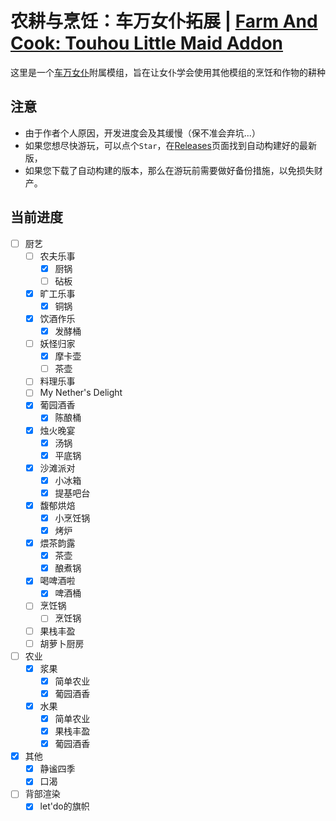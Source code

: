 # 农耕与烹饪：车万女仆拓展 | [Farm And Cook: Touhou Little Maid Addon](./readme.md)
 这里是一个[车万女仆](https://github.com/TartaricAcid/TouhouLittleMaid)附属模组，旨在让女仆学会使用其他模组的烹饪和作物的耕种

## 注意
  - 由于作者个人原因，开发进度会及其缓慢（保不准会弃坑...）
  - 如果您想尽快游玩，可以点个`Star`，在[Releases](https://github.com/Wall-ev/TouhouLittleMaidAddon/releases)页面找到自动构建好的最新版，
  - 如果您下载了自动构建的版本，那么在游玩前需要做好备份措施，以免损失财产。

## 当前进度
- [ ] 厨艺
  - [ ] 农夫乐事
    - [x] 厨锅
    - [ ] 砧板
  - [x] 旷工乐事
    - [x] 铜锅
  - [x] 饮酒作乐
    - [x] 发酵桶
  - [ ] 妖怪归家
    - [x] 摩卡壶
    - [ ] 茶壶
  - [ ] 料理乐事
  - [ ] My Nether's Delight
  - [x] 葡园酒香
    - [x] 陈酿桶
  - [x] 烛火晚宴
    - [x] 汤锅
    - [x] 平底锅
  - [x] 沙滩派对
    - [x] 小冰箱
    - [x] 提基吧台
  - [x] 馥郁烘焙
    - [x] 小烹饪锅 
    - [x] 烤炉
  - [x] 煨茶韵露
    - [x] 茶壶
    - [x] 酿煮锅
  - [x] 喝啤酒啦
    - [x] 啤酒桶 
  - [ ] 烹饪锅
    - [ ] 烹饪锅 
  - [ ] 果栈丰盈
  - [ ] 胡萝卜厨房
- [ ] 农业
  - [x] 浆果
    - [x] 简单农业
    - [x] 葡园酒香
  - [x] 水果
    - [x] 简单农业
    - [x] 果栈丰盈
    - [x] 葡园酒香
- [x] 其他
  - [x] 静谧四季
  - [x] 口渴
- [ ] 背部渲染
  - [x] let'do的旗帜